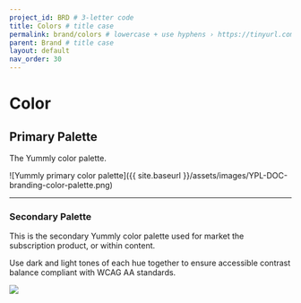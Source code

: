 ```yaml
---
project_id: BRD # 3-letter code
title: Colors # title case
permalink: brand/colors # lowercase + use hyphens › https://tinyurl.com/27kmc4rb
parent: Brand # title case
layout: default
nav_order: 30
---
```


# Color

## Primary Palette

The Yummly color palette.

![Yummly primary color palette]({{ site.baseurl }}/assets/images/YPL-DOC-branding-color-palette.png)


<hr>

<section class="flex-1_2-cols">
  <div>
    <h3>Secondary Palette</h3>
    <p>This is the secondary Yummly color palette used for market the subscription product, or within content.</p>
    <p>Use dark and light tones of each hue together to ensure accessible contrast balance compliant with WCAG AA standards.</p>
  </div>
  <div>
    <img src="{{ site.baseurl }}/assets/images/YPL-DOC-branding-color-secondary.png">
  </div>
</section>
